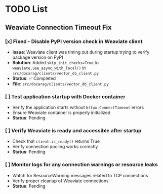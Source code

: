 # TODO List

## Weaviate Connection Timeout Fix

### [x] Fixed - Disable PyPI version check in Weaviate client
- **Issue**: Weaviate client was timing out during startup trying to verify package version on PyPI
- **Solution**: Added `skip_init_checks=True` to `weaviate.use_async_with_local()` in `src/docarag/clients/vector_db_client.py`
- **Status**: ✅ Completed
- **File**: `src/docarag/clients/vector_db_client.py`

### [ ] Test application startup with Docker container
- Verify the application starts without `httpx.ConnectTimeout` errors
- Ensure Weaviate container is properly initialized
- **Status**: Pending

### [ ] Verify Weaviate is ready and accessible after startup
- Check that `client.is_ready()` returns True
- Verify connection pooling works correctly
- **Status**: Pending

### [ ] Monitor logs for any connection warnings or resource leaks
- Watch for ResourceWarning messages related to TCP connections
- Verify proper cleanup of Weaviate connections
- **Status**: Pending
